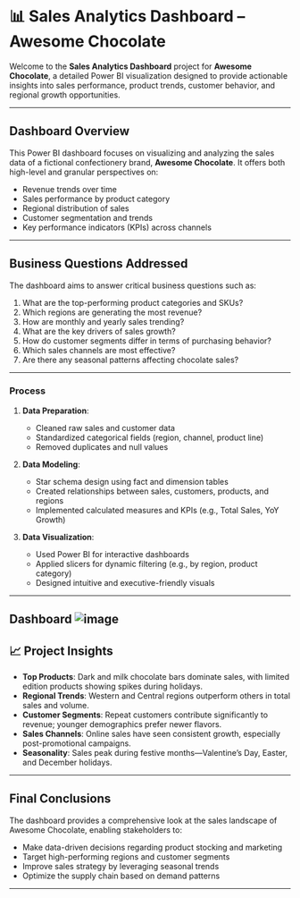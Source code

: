 
# 📊 Sales Analytics Dashboard – Awesome Chocolate

Welcome to the **Sales Analytics Dashboard** project for **Awesome Chocolate**, a detailed Power BI visualization designed to provide actionable insights into sales performance, product trends, customer behavior, and regional growth opportunities.

---

## Dashboard Overview

This Power BI dashboard focuses on visualizing and analyzing the sales data of a fictional confectionery brand, **Awesome Chocolate**. It offers both high-level and granular perspectives on:

- Revenue trends over time
- Sales performance by product category
- Regional distribution of sales
- Customer segmentation and trends
- Key performance indicators (KPIs) across channels

---

## Business Questions Addressed

The dashboard aims to answer critical business questions such as:

1. What are the top-performing product categories and SKUs?
2. Which regions are generating the most revenue?
3. How are monthly and yearly sales trending?
4. What are the key drivers of sales growth?
5. How do customer segments differ in terms of purchasing behavior?
6. Which sales channels are most effective?
7. Are there any seasonal patterns affecting chocolate sales?

---

###  Process

1. **Data Preparation**:
   - Cleaned raw sales and customer data
   - Standardized categorical fields (region, channel, product line)
   - Removed duplicates and null values

2. **Data Modeling**:
   - Star schema design using fact and dimension tables
   - Created relationships between sales, customers, products, and regions
   - Implemented calculated measures and KPIs (e.g., Total Sales, YoY Growth)

3. **Data Visualization**:
   - Used Power BI for interactive dashboards
   - Applied slicers for dynamic filtering (e.g., by region, product category)
   - Designed intuitive and executive-friendly visuals

---
## Dashboard ![image](https://github.com/user-attachments/assets/77622981-d4f6-4ad3-9d51-6190b789e79d)

  
## 📈 Project Insights

- **Top Products**: Dark and milk chocolate bars dominate sales, with limited edition products showing spikes during holidays.
- **Regional Trends**: Western and Central regions outperform others in total sales and volume.
- **Customer Segments**: Repeat customers contribute significantly to revenue; younger demographics prefer newer flavors.
- **Sales Channels**: Online sales have seen consistent growth, especially post-promotional campaigns.
- **Seasonality**: Sales peak during festive months—Valentine’s Day, Easter, and December holidays.

---

## Final Conclusions

The dashboard provides a comprehensive look at the sales landscape of Awesome Chocolate, enabling stakeholders to:

- Make data-driven decisions regarding product stocking and marketing
- Target high-performing regions and customer segments
- Improve sales strategy by leveraging seasonal trends
- Optimize the supply chain based on demand patterns

---

